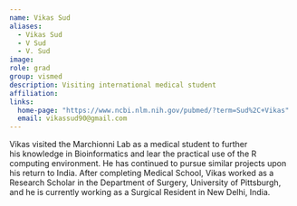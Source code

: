 ```yaml
---
name: Vikas Sud
aliases:
  - Vikas Sud
  - V Sud
  - V. Sud
image: 
role: grad
group: vismed
description: Visiting international medical student
affiliation: 
links:
  home-page: "https://www.ncbi.nlm.nih.gov/pubmed/?term=Sud%2C+Vikas"
  email: vikassud90@gmail.com
---
```


Vikas visited the Marchionni Lab as a medical student to further his knowledge in Bioinformatics and lear the practical use of the R computing environment. He has continued to pursue similar projects upon his return to India. After completing Medical School, Vikas worked as a Research Scholar in the Department of Surgery, University of Pittsburgh, and he is currently working as a Surgical Resident in New Delhi, India.

